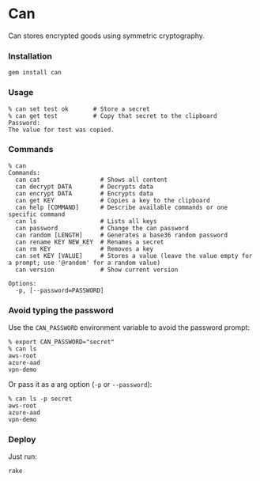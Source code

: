 # Can

Can stores encrypted goods using symmetric cryptography.


### Installation

    gem install can


### Usage

    % can set test ok       # Store a secret
    % can get test          # Copy that secret to the clipboard
    Password:
    The value for test was copied.


### Commands

    % can
    Commands:
      can cat                 # Shows all content
      can decrypt DATA        # Decrypts data
      can encrypt DATA        # Encrypts data
      can get KEY             # Copies a key to the clipboard
      can help [COMMAND]      # Describe available commands or one specific command
      can ls                  # Lists all keys
      can password            # Change the can password
      can random [LENGTH]     # Generates a base36 random password
      can rename KEY NEW_KEY  # Renames a secret
      can rm KEY              # Removes a key
      can set KEY [VALUE]     # Stores a value (leave the value empty for a prompt; use '@random' for a random value)
      can version             # Show current version

    Options:
      -p, [--password=PASSWORD]


### Avoid typing the password

Use the `CAN_PASSWORD` environment variable to avoid the password prompt:

    % export CAN_PASSWORD="secret"
    % can ls
    aws-root
    azure-aad
    vpn-demo

Or pass it as a arg option (`-p` or `--password`):

    % can ls -p secret
    aws-root
    azure-aad
    vpn-demo


### Deploy

Just run:

    rake
